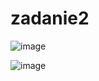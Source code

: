 # zadanie2

![image](https://github.com/hnidanka/zadanie2/assets/130184588/3ee0db89-5dd9-4721-996d-e4b92a64405b)

![image](https://github.com/hnidanka/ggg/assets/130184588/4d68c178-6f21-42ba-968c-9b05e422ecb9)
